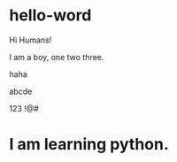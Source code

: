 # hello-word

Hi Humans!

I am a boy, one two three.

haha

abcde

123
!@#

# I am learning python.
